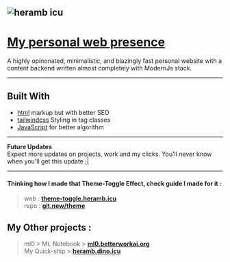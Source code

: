 ![heramb icu](https://github.com/user-attachments/assets/d6549e37-8b12-4109-b162-6f775f5ee424)
---
# [My personal web presence](https://heramb.icu)
A highly opinonated, minimalistic, and blazingly fast personal website with a content backend written almost completely with ModernJs stack.

---

## Built With
- [html](https://developer.mozilla.org/en-US/docs/Web/HTML) markup but with better SEO
- [tailwindcss](https://tailwindcss.com/) Styling in tag classes
- [JavaScript](https://developer.mozilla.org/en-US/docs/Web/JavaScript) for better algorithm

---

**Future Updates**  
Expect more updates on projects, work and my clicks. You'll never know when you'll get this update ;|

---

#### Thinking how I made that Theme-Toggle Effect, check guide I made for it : 
> web : **[theme-toggle.heramb.icu](https://theme-toggle.heramb.icu)** <br>
> repo : **[git.new/theme](https://git.new/theme-heramb0x1)**



## My Other projects : 
> ml0 > ML Notebook > **[ml0.betterworkai.org](https://ml0.bettterworkai.org)** <br>
> My Quick-ship > **[heramb.dino.icu](https://heramb.dino.icu)**

